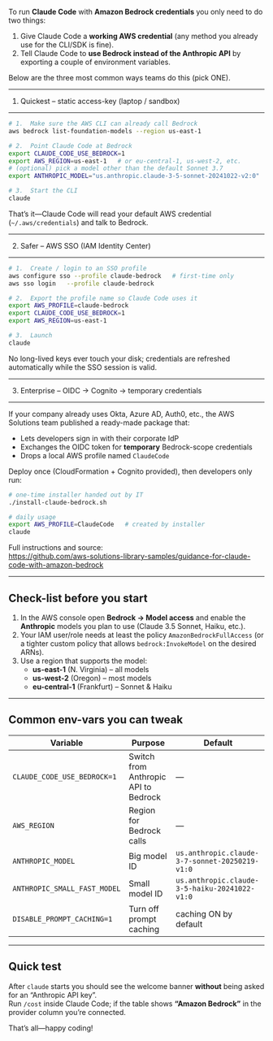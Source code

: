 To run **Claude Code** with **Amazon Bedrock credentials** you only need to do two things:

1. Give Claude Code a **working AWS credential** (any method you already use for the CLI/SDK is fine).  
2. Tell Claude Code to **use Bedrock instead of the Anthropic API** by exporting a couple of environment variables.

Below are the three most common ways teams do this (pick ONE).

--------------------------------------------------------
1. Quickest – static access-key (laptop / sandbox)
--------------------------------------------------------
```bash
# 1.  Make sure the AWS CLI can already call Bedrock
aws bedrock list-foundation-models --region us-east-1

# 2.  Point Claude Code at Bedrock
export CLAUDE_CODE_USE_BEDROCK=1
export AWS_REGION=us-east-1   # or eu-central-1, us-west-2, etc.
# (optional) pick a model other than the default Sonnet 3.7
export ANTHROPIC_MODEL="us.anthropic.claude-3-5-sonnet-20241022-v2:0"

# 3.  Start the CLI
claude
```
That’s it—Claude Code will read your default AWS credential (`~/.aws/credentials`) and talk to Bedrock.

--------------------------------------------------------
2. Safer – AWS SSO (IAM Identity Center)
--------------------------------------------------------
```bash
# 1.  Create / login to an SSO profile
aws configure sso --profile claude-bedrock   # first-time only
aws sso login   --profile claude-bedrock

# 2.  Export the profile name so Claude Code uses it
export AWS_PROFILE=claude-bedrock
export CLAUDE_CODE_USE_BEDROCK=1
export AWS_REGION=us-east-1

# 3.  Launch
claude
```
No long-lived keys ever touch your disk; credentials are refreshed automatically while the SSO session is valid.

--------------------------------------------------------
3. Enterprise – OIDC → Cognito → temporary credentials
--------------------------------------------------------
If your company already uses Okta, Azure AD, Auth0, etc., the AWS Solutions team published a ready-made package that:

- Lets developers sign in with their corporate IdP  
- Exchanges the OIDC token for **temporary** Bedrock-scope credentials  
- Drops a local AWS profile named `ClaudeCode`  

Deploy once (CloudFormation + Cognito provided), then developers only run:

```bash
# one-time installer handed out by IT
./install-claude-bedrock.sh

# daily usage
export AWS_PROFILE=ClaudeCode   # created by installer
claude
```

Full instructions and source:  
https://github.com/aws-solutions-library-samples/guidance-for-claude-code-with-amazon-bedrock

--------------------------------------------------------
Check-list before you start
--------------------------------------------------------
1. In the AWS console open **Bedrock → Model access** and enable the **Anthropic** models you plan to use (Claude 3.5 Sonnet, Haiku, etc.).  
2. Your IAM user/role needs at least the policy `AmazonBedrockFullAccess` (or a tighter custom policy that allows `bedrock:InvokeModel` on the desired ARNs).  
3. Use a region that supports the model:  
   - **us-east-1** (N. Virginia) – all models  
   - **us-west-2** (Oregon) – most models  
   - **eu-central-1** (Frankfurt) – Sonnet & Haiku  

--------------------------------------------------------
Common env-vars you can tweak
--------------------------------------------------------
| Variable | Purpose | Default |
|----------|---------|---------|
| `CLAUDE_CODE_USE_BEDROCK=1` | Switch from Anthropic API to Bedrock | — |
| `AWS_REGION` | Region for Bedrock calls | — |
| `ANTHROPIC_MODEL` | Big model ID | `us.anthropic.claude-3-7-sonnet-20250219-v1:0` |
| `ANTHROPIC_SMALL_FAST_MODEL` | Small model ID | `us.anthropic.claude-3-5-haiku-20241022-v1:0` |
| `DISABLE_PROMPT_CACHING=1` | Turn off prompt caching | caching ON by default |

--------------------------------------------------------
Quick test
--------------------------------------------------------
After `claude` starts you should see the welcome banner **without** being asked for an “Anthropic API key”.  
Run `/cost` inside Claude Code; if the table shows **“Amazon Bedrock”** in the provider column you’re connected.

That’s all—happy coding!